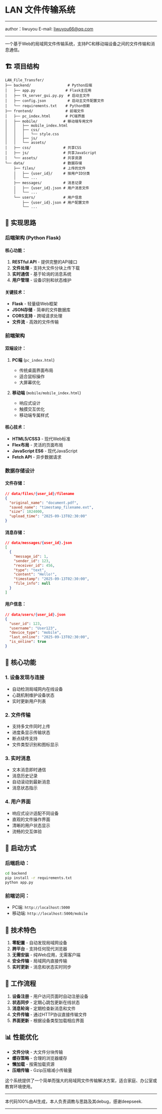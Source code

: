 # LAN 文件传输系统

---

author：liwuyou
E-mail: liwuyou66@qq.com

---
一个基于Web的局域网文件传输系统，支持PC和移动端设备之间的文件传输和消息通信。

## 🏗️ 项目结构

```
LAN_File_Transfer/
├── backend/                 # Python后端
│   ├── app.py              # Flask主应用
│   ├── tk_server_gui.py.py  # 启动主文件
│   ├── config.json          # 启动主文件配置文件 
│   └── requirements.txt    # Python依赖
├── frontend/               # 前端文件
│   ├── pc_index.html       # PC端界面
│   ├── mobile/            # 移动端专用文件
│   │   ├── mobile_index.html
│   │   ├── css/
│   │   │   └── style.css
│   │   ├── js/
│   │   └── assets/
│   ├── css/               # 共享CSS
│   ├── js/                # 共享JavaScript
│   └── assets/            # 共享资源
└── data/                  # 数据存储
    ├── files/             # 上传的文件
    │   ├── {user_id}/     # 按用户ID分类
    │   └── ...
    ├── messages/          # 消息记录
    │   ├── {user_id}.json # 用户消息文件
    │   └── ...
    └── users/             # 用户信息
        ├── {user_id}.json # 用户配置文件
        └── ...
```

## 🎯 实现思路

### 后端架构 (Python Flask)

#### 核心功能：
1. **RESTful API** - 提供完整的API接口
2. **文件处理** - 支持大文件分块上传下载
3. **实时通信** - 基于轮询的消息系统
4. **用户管理** - 设备识别和状态维护

#### 关键技术：
- **Flask** - 轻量级Web框架
- **JSON存储** - 简单的文件数据库
- **CORS支持** - 跨域请求处理
- **文件流** - 高效的文件传输

### 前端架构

#### 双端设计：
1. **PC端** (`pc_index.html`)
   - 传统桌面界面布局
   - 适合鼠标操作
   - 大屏幕优化

2. **移动端** (`mobile/mobile_index.html`)
   - 响应式设计
   - 触摸交互优化
   - 移动端专属样式

#### 核心技术：
- **HTML5/CSS3** - 现代Web标准
- **Flex布局** - 灵活的页面布局
- **JavaScript ES6** - 现代JavaScript
- **Fetch API** - 异步数据请求

### 数据存储设计

#### 文件存储：
```json
// data/files/{user_id}/filename
{
  "original_name": "document.pdf",
  "saved_name": "timestamp_filename.ext",
  "size": 1024000,
  "upload_time": "2025-09-13T02:30:00"
}
```

#### 消息存储：
```json
// data/messages/{user_id}.json
[
  {
    "message_id": 1,
    "sender_id": 123,
    "receiver_id": 456,
    "type": "text",
    "content": "Hello!",
    "timestamp": "2025-09-13T02:30:00",
    "file_info": null
  }
]
```

#### 用户信息：
```json
// data/users/{user_id}.json
{
  "user_id": 123,
  "username": "User123",
  "device_type": "mobile",
  "last_online": "2025-09-13T02:30:00",
  "is_online": true
}
```

## 🔧 核心功能

### 1. 设备发现与连接
- 自动检测局域网内在线设备
- 心跳机制维护设备状态
- 实时更新用户列表

### 2. 文件传输
- 支持多文件同时上传
- 进度条显示传输状态
- 断点续传支持
- 文件类型识别和图标显示

### 3. 实时消息
- 文本消息即时通信
- 消息历史记录
- 自动滚动到最新消息
- 消息状态指示

### 4. 用户界面
- 响应式设计适配不同设备
- 直观的文件操作界面
- 清晰的用户状态显示
- 流畅的交互体验

## 🚀 启动方式

### 后端启动：
```bash
cd backend
pip install -r requirements.txt
python app.py
```

### 前端访问：
- PC端: `http://localhost:5000`
- 移动端: `http://localhost:5000/mobile`

## 🌟 技术特色

1. **零配置** - 自动发现局域网设备
2. **跨平台** - 支持任何现代浏览器
3. **无需安装** - 纯Web应用，无需客户端
4. **安全传输** - 局域网内直接传输
5. **实时更新** - 消息和状态实时同步

## 🔄 工作流程

1. **设备注册** - 用户访问页面时自动注册设备
2. **状态同步** - 定期心跳包更新在线状态
3. **消息轮询** - 定期检查新消息和文件
4. **文件传输** - 通过HTTP协议直接传输文件
5. **界面更新** - 根据设备类型加载相应界面

## 📊 性能优化

- **文件分块** - 大文件分块传输
- **缓存策略** - 合理的浏览器缓存
- **懒加载** - 按需加载资源
- **压缩传输** - Gzip压缩减小传输量

这个系统提供了一个简单而强大的局域网文件传输解决方案，适合家庭、办公室或教育环境使用。


---

本代码100%由AI生成，本人负责调教与思路及其debug，感谢deepseek.

---